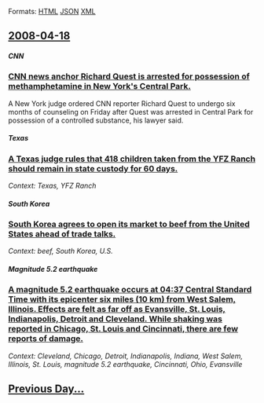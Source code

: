 
Formats: [HTML](2008/04/18/index.html)  [JSON](2008/04/18/index.json)  [XML](2008/04/18/index.xml)  

## [2008-04-18](/news/2008/04/18/index.md)

##### CNN
### [ CNN news anchor Richard Quest is arrested for possession of methamphetamine in New York's Central Park. ](/news/2008/04/18/cnn-news-anchor-richard-quest-is-arrested-for-possession-of-methamphetamine-in-new-york-s-central-park.md)
A New York judge ordered CNN reporter Richard Quest to undergo six months of counseling on Friday after Quest was arrested in Central Park for possession of a controlled substance, his lawyer said.

##### Texas
### [ A Texas judge rules that 418 children taken from the YFZ Ranch should remain in state custody for 60 days. ](/news/2008/04/18/a-texas-judge-rules-that-418-children-taken-from-the-yfz-ranch-should-remain-in-state-custody-for-60-days.md)
_Context: Texas, YFZ Ranch_

##### South Korea
### [ South Korea agrees to open its market to beef from the United States ahead of trade talks. ](/news/2008/04/18/south-korea-agrees-to-open-its-market-to-beef-from-the-united-states-ahead-of-trade-talks.md)
_Context: beef, South Korea, U.S._

##### Magnitude 5.2 earthquake
### [ A magnitude 5.2 earthquake occurs at 04:37 Central Standard Time with its epicenter six miles (10 km) from West Salem, Illinois. Effects are felt as far off as Evansville, St. Louis, Indianapolis, Detroit and Cleveland. While shaking was reported in Chicago, St. Louis and Cincinnati, there are few reports of damage. ](/news/2008/04/18/a-magnitude-5-2-earthquake-occurs-at-04-37-central-standard-time-with-its-epicenter-six-miles-10-km-from-west-salem-illinois-effects-ar.md)
_Context: Cleveland, Chicago, Detroit, Indianapolis, Indiana, West Salem, Illinois, St. Louis, magnitude 5.2 earthquake, Cincinnati, Ohio, Evansville_

## [Previous Day...](/news/2008/04/17/index.md)

